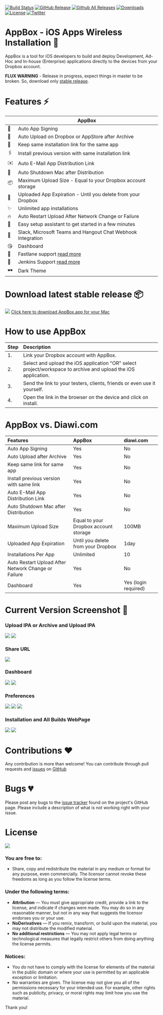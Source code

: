 [![Build Status](https://img.shields.io/travis/vineetchoudhary/AppBox-iOSAppsWirelessInstallation.svg?style=flat-square)](https://travis-ci.org/vineetchoudhary/AppBox-iOSAppsWirelessInstallation)
[![GitHub Release](https://img.shields.io/github/release/vineetchoudhary/AppBox-iOSAppsWirelessInstallation.svg?style=flat-square)](https://github.com/vineetchoudhary/AppBox-iOSAppsWirelessInstallation/releases/latest)
[![Github All Releases](https://img.shields.io/github/downloads/vineetchoudhary/AppBox-iOSAppsWirelessInstallation/total.svg?style=flat-square)](http://getappbox.com/download)
[![Downloads](https://img.shields.io/badge/download-appbox.app-brightgreen.svg?style=flat-square)](https://getappbox.com/download)
[![License](https://img.shields.io/badge/license-cc%20by--nd%204.0-brightgreen.svg?style=flat-square)](#user-content-license)
[![Twitter](https://img.shields.io/twitter/follow/tryappbox.svg?style=social&label=Follow)](https://twitter.com/tryappbox)

# AppBox - iOS Apps Wireless Installation 🥇 
AppBox is a tool for iOS developers to build and deploy Development, Ad-Hoc and In-house (Enterprise) applications directly to the devices from your Dropbox account.

**FLUX WARNING** - Release in progress, expect things in master to be broken. So, download only [stable release](https://getappbox.com/download).

# Features ⚡️ 
| | AppBox
-|-
🔑 | Auto App Signing
🚀 | Auto Upload on Dropbox or AppStore after Archive 
🔗 | Keep same installation link for the same app
🖇️ | Install previous version with same installation link
✉️ | Auto E-Mail App Distribution Link
🔌 | Auto Shutdown Mac after Distribution
📦 | Maximum Upload Size - Equal to your Dropbox account storage
📅 | Uploaded App Expiration - Until you delete from your Dropbox 
✨ | Unlimited app installations
🔥 | Auto Restart Upload After Network Change or Failure 
🎩 | Easy setup assistant to get started in a few minutes
🔧 | Slack, Microsoft Teams and Hangout Chat Webhook Integration
😘 | Dashboard
🚀 | Fastlane support [read more](https://github.com/getappbox/fastlane-plugin-appbox)
🚢 | Jenkins Support [read more](https://docs.getappbox.com/ContinuousIntegration/usewithjenkinsandgitlab/)
🕶️ | Dark Theme
 
# Download latest stable release 📦
[![](https://github.com/developerinsider/developer-insider-content/blob/master/Logo/Download-25.png)](http://tryappbox.com/download)  [Click here to download AppBox.app for your Mac](https://getappbox.com/download)

# How to use AppBox 
| Step | Description |
| :--- | :--- |
| 1. |	Link your Dropbox account with AppBox. |
| 2.	| Select and upload the iOS application "OR" select project/workspace to archive and upload the iOS application. |
| 3. |	Send the link to your testers, clients, friends or even use it yourself. |
| 4.	| Open the link in the browser on the device and click on install. |

# AppBox vs. Diawi.com

| Features |	AppBox |	diawi.com |
| :--- | :--- | :--- |
| Auto App Signing |	Yes |	No |
| Auto Upload after Archive |	Yes |	No |
| Keep same link for same app |	Yes |	No |
| Install previous version with same link |	Yes |	No |
| Auto E-Mail App Distribution Link |	Yes |	No |
| Auto Shutdown Mac after Distribution |	Yes |	No |
| Maximum Upload Size |	Equal to your Dropbox account storage |	100MB |
| Uploaded App Expiration |	Until you delete from your Dropbox | 1day |
| Installations Per App |	Unlimited |	10 | 
| Auto Restart Upload After Network Change or Failure | Yes | No | 
| Dashboard |	Yes |	Yes (login required) |



# Current Version Screenshot 🎨
### Upload IPA or Archive and Upload IPA
![](https://github.com/getappbox/Home/blob/master/Images/UploadIPA.png?raw=true)
![](https://github.com/getappbox/Home/blob/master/Images/UploadIPA-Dark.png?raw=true)

### Share URL
![](https://github.com/getappbox/Home/blob/master/Images/AppURL.png?raw=true)

### Dashboard
![](https://github.com/getappbox/Home/blob/master/Images/Dashboard.png?raw=true)
![](https://github.com/getappbox/Home/blob/master/Images/Dashboard-Dark.png?raw=true)

### Preferences
![](https://github.com/getappbox/Home/blob/master/Images/General.png?raw=true)
![](https://github.com/getappbox/Home/blob/master/Images/Email.png?raw=true)
![](https://github.com/getappbox/Home/blob/master/Images/Slack.png?raw=true)

### Installation and All Builds WebPage
![](https://github.com/getappbox/Home/blob/master/Images/webpage1.png?raw=true)        ![](https://github.com/getappbox/Home/blob/master/Images/webpage2.png?raw=true)

# Contributions ❤️
Any contribution is more than welcome! You can contribute through pull requests and [issues](https://github.com/vineetchoudhary/AppBox-iOSAppsWirelessInstallation/issues) on [GitHub](https://github.com/vineetchoudhary/AppBox-iOSAppsWirelessInstallation)

# Bugs 💔 
Please post any bugs to the [issue tracker](https://github.com/vineetchoudhary/AppBox-iOSAppsWirelessInstallation/issues) found on the project's GitHub page. Please include a description of what is not working right with your issue.

# License
[![](https://licensebuttons.net/l/by-nd/3.0/88x31.png)](https://creativecommons.org/licenses/by-nd/4.0/)

### You are free to:

* Share, copy and redistribute the material in any medium or format for any purpose, even commercially. The licensor cannot revoke these freedoms as long as you follow the license terms.


### Under the following terms:

* **Attribution** — You must give appropriate credit, provide a link to the license, and indicate if changes were made. You may do so in any reasonable manner, but not in any way that suggests the licensor endorses you or your use.
* **NoDerivatives** — If you remix, transform, or build upon the material, you may not distribute the modified material.
* **No additional restrictions** — You may not apply legal terms or technological measures that legally restrict others from doing anything the license permits.


### Notices:

- You do not have to comply with the license for elements of the material in the public domain or where your use is permitted by an applicable exception or limitation.
- No warranties are given. The license may not give you all of the permissions necessary for your intended use. For example, other rights such as publicity, privacy, or moral rights may limit how you use the material.

Thank you!

